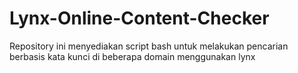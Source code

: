 # Lynx-Online-Content-Checker
Repository ini menyediakan script bash untuk melakukan pencarian berbasis kata kunci di beberapa domain menggunakan lynx
